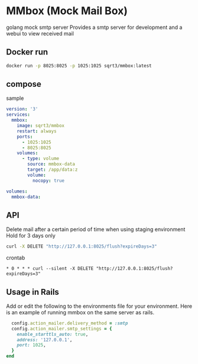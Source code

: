 # MMbox (Mock Mail Box)

golang mock smtp server
Provides a smtp server for development and a webui to view received mail

## Docker run

```bash
docker run -p 8025:8025 -p 1025:1025 sqrt3/mmbox:latest
```

## compose

sample

```yml
version: '3'
services:
  mmbox:
    image: sqrt3/mmbox
    restart: always
    ports:
      - 1025:1025
      - 8025:8025
    volumes:
      - type: volume
        source: mmbox-data
        target: /app/data:z
        volume:
          nocopy: true

volumes:
  mmbox-data:
```

## API

Delete mail after a certain period of time when using staging environment
Hold for 3 days only

```sh
curl -X DELETE "http://127.0.0.1:8025/flush?expireDays=3"
```

crontab

```crontab
* 0 * * * curl --silent -X DELETE "http://127.0.0.1:8025/flush?expireDays=3"
```

## Usage in Rails

Add or edit the following to the environments file for your environment.
Here is an example of running mmbox on the same server as rails.

```ruby
  config.action_mailer.delivery_method = :smtp
  config.action_mailer.smtp_settings = {
    enable_starttls_auto: true,
    address: '127.0.0.1',
    port: 1025,
  }
end
```
